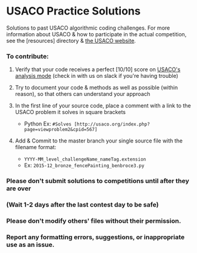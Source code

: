 # USACO Practice Solutions
Solutions to past USACO algorithmic coding challenges. For more information about USACO & how to participate in the actual competition, see the [resources] directory & [the USACO website](usaco.org).

### To contribute:
1. Verify that your code receives a perfect [10/10] score on [USACO's analysis mode](usaco.org) (check in with us on slack if you're having trouble)
2. Try to document your code & methods as well as possible (within reason), so that others can understand your approach
3. In the first line of your source code, place a comment with a link to the USACO problem it solves in square brackets
   * Python Ex: `#Solves [http://usaco.org/index.php?page=viewproblem2&cpid=567]`
  
4. Add & Commit to the master branch your single source file with the filename format:
   * `YYYY-MM_level_challengeName_nameTag.extension`
   * Ex: `2015-12_bronze_fencePainting_benbroce3.py`

### Please don't submit solutions to competitions until after they are over
### (Wait 1-2 days after the last contest day to be safe)
### Please don't modify others' files without their permission.
### Report any formatting errors, suggestions, or inappropriate use as an issue.
